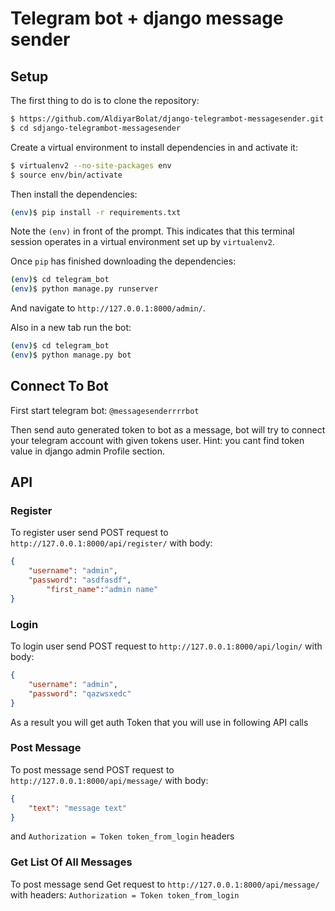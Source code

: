# Telegram bot + django message sender

## Setup

The first thing to do is to clone the repository:

```sh
$ https://github.com/AldiyarBolat/django-telegrambot-messagesender.git
$ cd sdjango-telegrambot-messagesender
```

Create a virtual environment to install dependencies in and activate it:

```sh
$ virtualenv2 --no-site-packages env
$ source env/bin/activate
```

Then install the dependencies:

```sh
(env)$ pip install -r requirements.txt
```
Note the `(env)` in front of the prompt. This indicates that this terminal
session operates in a virtual environment set up by `virtualenv2`.

Once `pip` has finished downloading the dependencies:
```sh
(env)$ cd telegram_bot
(env)$ python manage.py runserver
```
And navigate to `http://127.0.0.1:8000/admin/`.

Also in a new tab run the bot:
```sh
(env)$ cd telegram_bot
(env)$ python manage.py bot
```

## Connect To Bot
First start telegram bot: `@messagesenderrrrbot`

Then send auto generated token to bot as a message, bot will try to connect 
your telegram account with given tokens user.
Hint: you cant find token value in django admin Profile section.

## API

### Register

To register user send POST request to `http://127.0.0.1:8000/api/register/` with body:
```json
{
	"username": "admin",
	"password": "asdfasdf",
        "first_name":"admin name"
}
```

### Login

To login user send POST request to `http://127.0.0.1:8000/api/login/` with body:
```json
{
	"username": "admin",
	"password": "qazwsxedc"
}
```
As a result you will get auth Token that you will use in following API calls

### Post Message

To post message send POST request to `http://127.0.0.1:8000/api/message/` with body:
```json
{
	"text": "message text"
}
``` 
and `Authorization = Token token_from_login` headers 

### Get List Of All Messages

To post message send Get request to `http://127.0.0.1:8000/api/message/` with headers:
`Authorization = Token token_from_login` 
